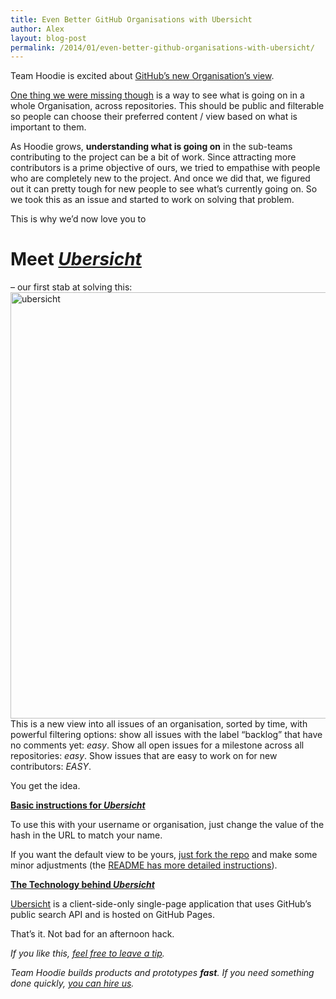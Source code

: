 ```yaml
---
title: Even Better GitHub Organisations with Ubersicht
author: Alex
layout: blog-post
permalink: /2014/01/even-better-github-organisations-with-ubersicht/
---
```

Team Hoodie is excited about [GitHub’s new Organisation’s view][1].

[One thing we were missing though][2] is a way to see what is going on in a whole Organisation, across repositories. This should be public and filterable so people can choose their preferred content / view based on what is important to them.

As Hoodie grows, **understanding what is going on** in the sub-teams contributing to the project can be a bit of work. Since attracting more contributors is a prime objective of ours, we tried to empathise with people who are completely new to the project. And once we did that, we figured out it can pretty tough for new people to see what&#8217;s currently going on. So we took this as an issue and started to work on solving that problem. <!--more-->

This is why we&#8217;d now love you to

# Meet [*Ubersicht*][3]

– our first stab at solving this:
<img class="alignnone size-full wp-image-911" alt="ubersicht" src="http://blog.hood.ie/wp-content/uploads/2014/01/ubersicht.png" width="907" height="682" />
This is a new view into all issues of an organisation, sorted by time, with powerful filtering options: show all issues with the label “backlog” that have no comments yet: *easy*. Show all open issues for a milestone across all repositories: *easy*. Show issues that are easy to work on for new contributors: *EASY*.

You get the idea.

<span style="text-decoration: underline;"><strong>Basic instructions for <em>Ubersicht</em></strong></span>

To use this with your username or organisation, just change the value of the hash in the URL to match your name.

If you want the default view to be yours, [just fork the repo][4] and make some minor adjustments (the [README has more detailed instructions][5]).

<span style="text-decoration: underline;"><strong>The Technology behind <em>Ubersicht</em></strong></span>

[Ubersicht][4] is a client-side-only single-page application that uses GitHub’s public search API and is hosted on GitHub Pages.

That’s it. Not bad for an afternoon hack.

*If you like this, [feel free to leave a tip][6].*

*Team Hoodie builds products and prototypes **fast**. If you need something done quickly, [you can hire us][7].*

 [1]: https://github.com/blog/1763-better-organizations
 [2]: https://twitter.com/janl/status/426060648523759616 "Huh?"
 [3]: http://espy.github.io/ubersicht/
 [4]: https://github.com/espy/ubersicht
 [5]: https://github.com/espy/ubersicht/blob/gh-pages/README.md
 [6]: https://www.gittip.com/hoodiehq/ "Leave  a Tip"
 [7]: http://thehoodiefirm.com